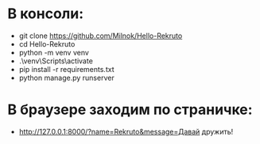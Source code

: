 # В консоли:
- git clone https://github.com/Milnok/Hello-Rekruto
- cd Hello-Rekruto
- python -m venv venv
- .\venv\Scripts\activate
- pip install -r requirements.txt
- python manage.py runserver

# В браузере заходим по страничке:
- http://127.0.0.1:8000/?name=Rekruto&message=Давай дружить!